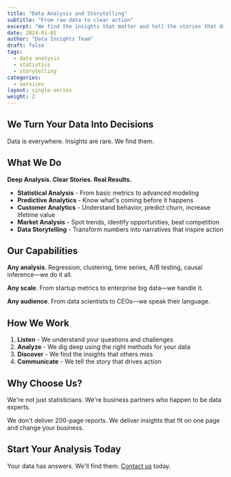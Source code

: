 ```yaml
---
title: "Data Analysis and Storytelling"
subtitle: "From raw data to clear action"
excerpt: "We find the insights that matter and tell the stories that drive change. Statistical rigor meets business clarity."
date: 2024-01-01
author: "Data Insights Team"
draft: false
tags:
  - data analysis
  - statistics
  - storytelling
categories:
  - services
layout: single-series
weight: 2
---
```


## We Turn Your Data Into Decisions

Data is everywhere. Insights are rare. We find them.

## What We Do

**Deep Analysis. Clear Stories. Real Results.**

- **Statistical Analysis** - From basic metrics to advanced modeling
- **Predictive Analytics** - Know what's coming before it happens
- **Customer Analytics** - Understand behavior, predict churn, increase lifetime value
- **Market Analysis** - Spot trends, identify opportunities, beat competition
- **Data Storytelling** - Transform numbers into narratives that inspire action

## Our Capabilities

**Any analysis**. Regression, clustering, time series, A/B testing, causal inference—we do it all.

**Any scale**. From startup metrics to enterprise big data—we handle it.

**Any audience**. From data scientists to CEOs—we speak their language.

## How We Work

1. **Listen** - We understand your questions and challenges
2. **Analyze** - We dig deep using the right methods for your data
3. **Discover** - We find the insights that others miss
4. **Communicate** - We tell the story that drives action

## Why Choose Us?

We're not just statisticians. We're business partners who happen to be data experts.

We don't deliver 200-page reports. We deliver insights that fit on one page and change your business.

## Start Your Analysis Today

Your data has answers. We'll find them. [Contact us](/consulting_services_website/contact/) today.